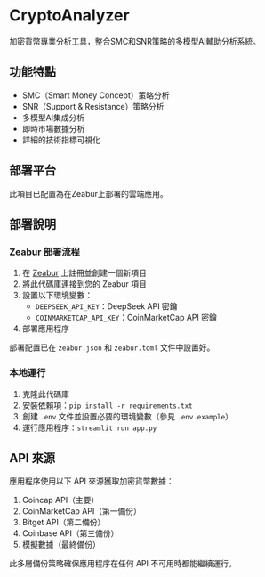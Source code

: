 # CryptoAnalyzer

加密貨幣專業分析工具，整合SMC和SNR策略的多模型AI輔助分析系統。

## 功能特點

- SMC（Smart Money Concept）策略分析
- SNR（Support & Resistance）策略分析
- 多模型AI集成分析
- 即時市場數據分析
- 詳細的技術指標可視化

## 部署平台

此項目已配置為在Zeabur上部署的雲端應用。

## 部署說明

### Zeabur 部署流程

1. 在 [Zeabur](https://zeabur.com) 上註冊並創建一個新項目
2. 將此代碼庫連接到您的 Zeabur 項目
3. 設置以下環境變數：
   - `DEEPSEEK_API_KEY`：DeepSeek API 密鑰
   - `COINMARKETCAP_API_KEY`：CoinMarketCap API 密鑰
4. 部署應用程序

部署配置已在 `zeabur.json` 和 `zeabur.toml` 文件中設置好。

### 本地運行

1. 克隆此代碼庫
2. 安裝依賴項：`pip install -r requirements.txt`
3. 創建 `.env` 文件並設置必要的環境變數（參見 `.env.example`）
4. 運行應用程序：`streamlit run app.py`

## API 來源

應用程序使用以下 API 來源獲取加密貨幣數據：

1. Coincap API（主要）
2. CoinMarketCap API（第一備份）
3. Bitget API（第二備份）
4. Coinbase API（第三備份）
5. 模擬數據（最終備份）

此多層備份策略確保應用程序在任何 API 不可用時都能繼續運行。 